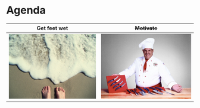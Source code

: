 Agenda
======

Get feet wet                      | <s>Motivate</s>
:--------------------------------:|:---------------------------------:
<img src="img/feet.jpg" width="300"/> |  <img src="img/chef.jpg" width="300"/>

